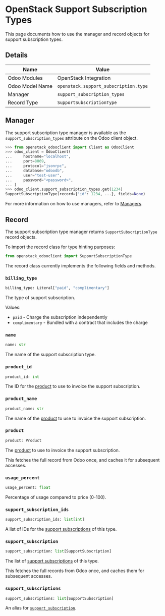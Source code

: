 # OpenStack Support Subscription Types

This page documents how to use the manager and record objects
for support subscription types.

## Details

| Name            | Value                                 |
|-----------------|---------------------------------------|
| Odoo Modules    | OpenStack Integration                 |
| Odoo Model Name | `openstack.support_subscription.type` |
| Manager         | `support_subscription_types`          |
| Record Type     | `SupportSubscriptionType`             |

## Manager

The support subscription type manager is available as the `support_subscription_types`
attribute on the Odoo client object.

```python
>>> from openstack_odooclient import Client as OdooClient
>>> odoo_client = OdooClient(
...     hostname="localhost",
...     port=8069,
...     protocol="jsonrpc",
...     database="odoodb",
...     user="test-user",
...     password="<password>",
... )
>>> odoo_client.support_subscription_types.get(1234)
SupportSubscriptionType(record={'id': 1234, ...}, fields=None)
```

For more information on how to use managers, refer to [Managers](index.md).

## Record

The support subscription type manager returns `SupportSubscriptionType` record objects.

To import the record class for type hinting purposes:

```python
from openstack_odooclient import SupportSubscriptionType
```

The record class currently implements the following fields and methods.

### `billing_type`

```python
billing_type: Literal["paid", "complimentary"]
```

The type of support subscription.

Values:

* ``paid`` - Charge the subscription independently
* ``complimentary`` - Bundled with a contract that includes the charge

### `name`

```python
name: str
```
The name of the support subscription type.

### `product_id`

```python
product_id: int
```

The ID for the [product](product.md) to use to invoice
the support subscription.

### `product_name`

```python
product_name: str
```

The name of the [product](product.md) to use to invoice
the support subscription.


### `product`

```python
product: Product
```

The [product](product.md) to use to invoice
the support subscription.

This fetches the full record from Odoo once,
and caches it for subsequent accesses.

### `usage_percent`

```python
usage_percent: float
```

Percentage of usage compared to price (0-100).

### `support_subscription_ids`

```python
support_subscription_ids: list[int]
```

A list of IDs for the [support subscriptions](support-subscription.md) of this type.

### `support_subscription`

```python
support_subscription: list[SupportSubscription]
```

The list of [support subscriptions](support-subscription.md) of this type.

This fetches the full records from Odoo once,
and caches them for subsequent accesses.

### `support_subscriptions`

```python
support_subscriptions: list[SupportSubscription]
```

An alias for [``support_subscription``](#support_subscription).
